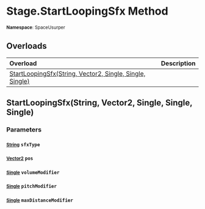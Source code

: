 # Stage.StartLoopingSfx Method

<small>**Namespace**: SpaceUsurper</small>

## Overloads

<div markdown="1" class="member-table">

| Overload | Description |
| :------- | ----------- |
| [StartLoopingSfx(String, Vector2, Single, Single, Single)](#String_Vector2_Single_Single_Single_) |  | 

</div>

## StartLoopingSfx(String, Vector2, Single, Single, Single)
### Parameters
#### <small>[String](https://docs.microsoft.com/en-us/dotnet/api/system.string?view=netframework-4.5)</small> `sfxType`

#### <small>[Vector2](https://docs.unity3d.com/ScriptReference/Vector2.html)</small> `pos`

#### <small>[Single](https://docs.microsoft.com/en-us/dotnet/api/system.single?view=netframework-4.5)</small> `volumeModifier`

#### <small>[Single](https://docs.microsoft.com/en-us/dotnet/api/system.single?view=netframework-4.5)</small> `pitchModifier`

#### <small>[Single](https://docs.microsoft.com/en-us/dotnet/api/system.single?view=netframework-4.5)</small> `maxDistanceModifier`

